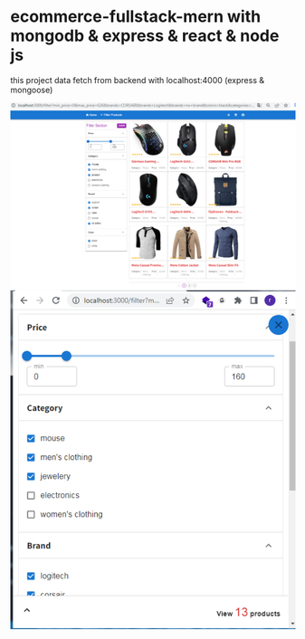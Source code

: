 # ecommerce-fullstack-mern with mongodb & express & react & node js

this project data fetch from backend with localhost:4000 (express & mongoose)


![preview image filter product](https://raw.githubusercontent.com/rezaramezani1367/ecommerce-fullstack-mern/master/frontend/ecommerce-app-new-main/public/images/Capture.PNG)
![preview image filter product mobile screen](https://raw.githubusercontent.com/rezaramezani1367/ecommerce-fullstack-mern/master/frontend/ecommerce-app-new-main/public/images/Capture2.PNG)

